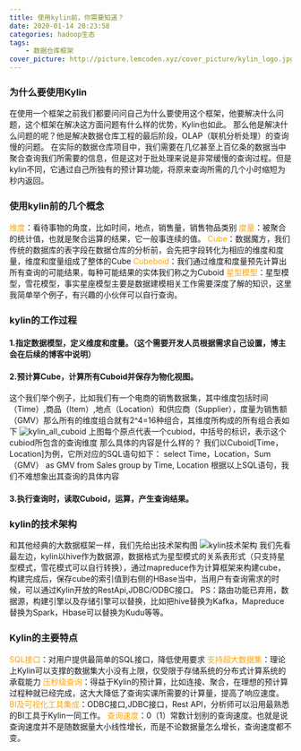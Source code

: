 ```yaml
---
title: 使用kylin前，你需要知道？
date: 2020-01-14 20:23:58
categories: hadoop生态
tags:
	- 数据仓库框架
cover_picture: http://picture.lemcoden.xyz/cover_picture/kylin_logo.jpg
---
```

### 为什么要使用Kylin
在使用一个框架之前我们都要问问自己为什么要使用这个框架，他要解决什么问题，这个框架在解决这方面问题有什么样的优势，Kylin也如此。
那么他是解决什么问题的呢？他是解决数据仓库工程的最后阶段，OLAP（联机分析处理）的查询慢的问题。
在实际的数据仓库项目中，我们需要在几亿甚至上百亿条的数据当中聚合查询我们所需要的信息，但是这对于批处理来说是非常缓慢的查询过程。但是kylin不同，它通过自己所独有的预计算功能，将原来查询所需的几个小时缩短为秒内返回。
### 使用kylin前的几个概念

<!--more-->

<font color="#FFA500">维度</font>：看待事物的角度，比如时间，地点，销售量，销售物品类别
<font color="#FFA500">度量</font>：被聚合的统计值，也就是聚合运算的结果，它一般事连续的值。
<font color="#FFA500">Cube</font>：数据魔方，我们传统的数据库的表字段在数据仓库的分析前，会先把字段转化为相应的维度和度量，维度和度量组成了整体的Cube
<font color="#FFA500">Cubeboid</font>：我们通过维度和度量预先计算出所有查询的可能结果，每种可能结果的实体我们称之为Cuboid
<font color="#FFA500">星型模型</font>：星型模型，雪花模型，事实星座模型主要是数据建模相关工作需要深度了解的知识，这里我简单举个例子，有兴趣的小伙伴可以自行查询。
### kylin的工作过程
#### 1.指定数据模型，定义维度和度量。（这个需要开发人员根据需求自己设置，博主会在后续的博客中说明）
#### 2.预计算Cube，计算所有Cuboid并保存为物化视图。
这个我们举个例子，比如我们有一个电商的销售数据集，其中维度包括时间（Time）,商品（Item）,地点（Location）和供应商（Supplier），度量为销售额（GMV）那么所有的维度组合就有2^4=16种组合，其维度所构成的所有组合表如下
![kylin_all_cuboid](http://picture.lemcoden.xyz/kylin/kylin_all_cuboid.png)
上图每个原点代表一个cubiod，中括号的标识，表示这个cubiod所包含的查询维度
那么具体的内容是什么样的？
我们以Cuboid[Time，Location]为例，它所对应的SQL语句如下：
select Time，Location，Sum（GMV） as GMV from Sales group by Time, Location
根据以上SQL语句，我们不难想象出其查询的具体内容
#### 3.执行查询时，读取Cuboid，运算，产生查询结果。
### kylin的技术架构
和其他经典的大数据框架一样，我们先给出技术架构图
![kylin技术架构](http://picture.lemcoden.xyz/kylin/kylin_architecture.png)
我们先看最左边，kylin以hive作为数据源，数据格式为星型模式的关系表形式（只支持星型模式，雪花模式可以自行转换），通过mapreduce作为计算框架来构建cube，构建完成后，保存cube的索引值到右侧的HBase当中，当用户有查询需求的时候，可以通过Kylin开放的RestApi,JDBC/ODBC接口。
PS：路由功能已弃用，数据源，构建引擎以及存储引擎可以替换，比如把hive替换为Kafka，Mapreduce替换为Spark，Hbase可以替换为Kudu等等。
### Kylin的主要特点
<font color="#FFA500">SQL接口</font>：对用户提供最简单的SQL接口，降低使用要求
<font color="#FFA500">支持超大数据集</font>：理论上Kylin可以支撑的数据集大小没有上限，仅受限于存储系统的分布式计算系统的承载能力
<font color="#FFA500">压秒级查询</font>：得益于Kylin的预计算，比如连接、聚合，在理想的预计算过程种就已经完成，这大大降低了查询实课所需要的计算量，提高了响应速度。
<font color="#FFA500">BI及可视化工具集成</font>：ODBC接口,JDBC接口，Rest API，分析师可以沿用最熟悉的BI工具于Kylin一同工作。
<font color="#FFA500">查询速度</font>：0（1）常数计划别的查询速度。也就是说查询速度并不是随数据量大小线性增长，而是不论数据量怎么增长，查询速度都不变。
